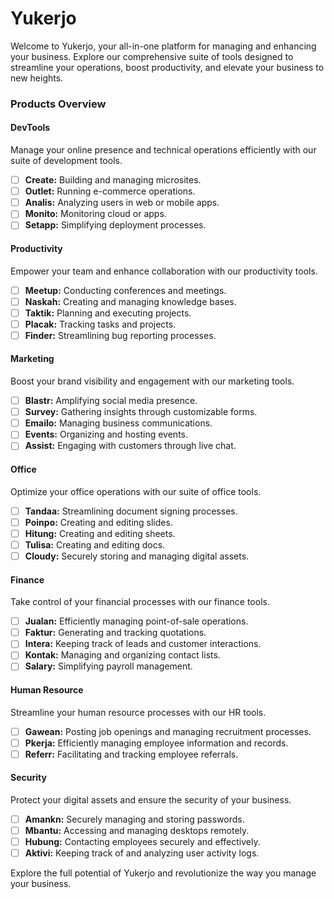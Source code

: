 # Yukerjo
Welcome to Yukerjo, your all-in-one platform for managing and enhancing your business. Explore our comprehensive suite of tools designed to streamline your operations, boost productivity, and elevate your business to new heights.

### Products Overview
#### DevTools
Manage your online presence and technical operations efficiently with our suite of development tools.
- [ ] **Create:** Building and managing microsites.
- [ ] **Outlet:** Running e-commerce operations.
- [ ] **Analis:** Analyzing users in web or mobile apps.
- [ ] **Monito:** Monitoring cloud or apps.
- [ ] **Setapp:** Simplifying deployment processes.

#### Productivity
Empower your team and enhance collaboration with our productivity tools.
- [ ] **Meetup:** Conducting conferences and meetings.
- [ ] **Naskah:** Creating and managing knowledge bases.
- [ ] **Taktik:** Planning and executing projects.
- [ ] **Placak:** Tracking tasks and projects.
- [ ] **Finder:** Streamlining bug reporting processes.

#### Marketing
Boost your brand visibility and engagement with our marketing tools.
- [ ] **Blastr:** Amplifying social media presence.
- [ ] **Survey:** Gathering insights through customizable forms.
- [ ] **Emailo:** Managing business communications.
- [ ] **Events:** Organizing and hosting events.
- [ ] **Assist:** Engaging with customers through live chat.

#### Office
Optimize your office operations with our suite of office tools.
- [ ] **Tandaa:** Streamlining document signing processes.
- [ ] **Poinpo:** Creating and editing slides.
- [ ] **Hitung:** Creating and editing sheets.
- [ ] **Tulisa:** Creating and editing docs.
- [ ] **Cloudy:** Securely storing and managing digital assets.

#### Finance
Take control of your financial processes with our finance tools.
- [ ] **Jualan:** Efficiently managing point-of-sale operations.
- [ ] **Faktur:** Generating and tracking quotations.
- [ ] **Intera:** Keeping track of leads and customer interactions.
- [ ] **Kontak:** Managing and organizing contact lists.
- [ ] **Salary:** Simplifying payroll management.

#### Human Resource
Streamline your human resource processes with our HR tools.
- [ ] **Gawean:** Posting job openings and managing recruitment processes.
- [ ] **Pkerja:** Efficiently managing employee information and records.
- [ ] **Referr:** Facilitating and tracking employee referrals.

#### Security
Protect your digital assets and ensure the security of your business.
- [ ] **Amankn:** Securely managing and storing passwords.
- [ ] **Mbantu:** Accessing and managing desktops remotely.
- [ ] **Hubung:** Contacting employees securely and effectively.
- [ ] **Aktivi:** Keeping track of and analyzing user activity logs.

Explore the full potential of Yukerjo and revolutionize the way you manage your business.
